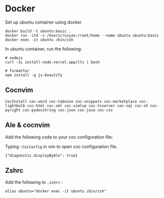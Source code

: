 # Docker

Set up ubuntu container using docker.

```shell
docker build -t ubuntu:basic .
docker run -itd -v /Users/ruiyan:/root/home --name ubuntu ubuntu:basic
docker exec -it ubuntu /bin/zsh
```

In ubuntu container, run the following:

```
# nodejs
curl -sL install-node.vercel.app/lts | bash

# formatter
npm install -g js-beautify
```

## Cocnvim

```shell
CocInstall coc-word coc-tabnine coc-snippets coc-marketplace coc-lightbulb coc-html coc-xml coc-vimlsp coc-tsserver coc-sql coc-sh coc-pyright coc-pydocstring coc-json coc-java coc-css
```

## Ale & cocnvim

Add the following code to your coc configuration file:

Typing `:CocConfig` in vim to open coc configuration file.

```
{"diagnostic.displayByAle": true}
```

## Zshrc

Add the following to `.zshrc` : 

```shell
alias ubuntu="docker exec -it ubuntu /bin/zsh"
```

